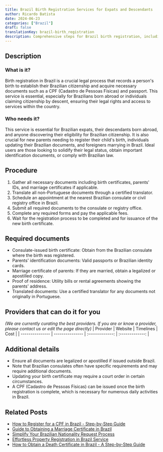 ```yaml
---
title: Brazil Birth Registration Services for Expats and Descendants
author: Ricardo Batista
date: 2024-06-23
categories: ["Brazil"]
draft: false
translationKey: brazil-birth_registration
description: Comprehensive steps for Brazil birth registration, including document acquisition and legal compliance for expats and descendants.
---
```


## Description
### What is it?
Birth registration in Brazil is a crucial legal process that records a person's birth to establish their Brazilian citizenship and acquire necessary documents such as a CPF (Cadastro de Pessoas Físicas) and passport. This service is essential, especially for Brazilians born abroad or individuals claiming citizenship by descent, ensuring their legal rights and access to services within the country.

### Who needs it?
This service is essential for Brazilian expats, their descendants born abroad, and anyone discovering their eligibility for Brazilian citizenship. It is also crucial for new parents needing to register their child's birth, individuals updating their Brazilian documents, and foreigners marrying in Brazil. Ideal users are those looking to solidify their legal status, obtain important identification documents, or comply with Brazilian law.

## Procedure

1. Gather all necessary documents including birth certificates, parents' IDs, and marriage certificates if applicable.
2. Translate all non-Portuguese documents through a certified translator.
3. Schedule an appointment at the nearest Brazilian consulate or civil registry office in Brazil.
4. Submit all required documents to the consulate or registry office.
5. Complete any required forms and pay the applicable fees.
6. Wait for the registration process to be completed and for issuance of the new birth certificate.


## Required documents

- Consulate-issued birth certificate: Obtain from the Brazilian consulate where the birth was registered.
- Parents' identification documents: Valid passports or Brazilian identity cards.
- Marriage certificate of parents: If they are married, obtain a legalized or apostilled copy.
- Proof of residence: Utility bills or rental agreements showing the parents' address.
- Translated documents: Use a certified translator for any documents not originally in Portuguese.


## Providers that can do it for you
_(We are currently curating the best providers. If you are or know a provider, please contact us or edit the page directly)_
| Provider        |     Website     |     Timelines    |       Cost      |
| --------------- | --------------- |  :-------------: | :-------------: |

## Additional details

- Ensure all documents are legalized or apostilled if issued outside Brazil.
- Note that Brazilian consulates often have specific requirements and may require additional documents.
- Updating your birth certificate may require a court order in certain circumstances.
- A CPF (Cadastro de Pessoas Físicas) can be issued once the birth registration is complete, which is necessary for numerous daily activities in Brazil.

## Related Posts

- [How to Register for a CPF in Brazil - Step-by-Step Guide](https://tramitit.com/english/guides/brazil/cpf_registration/)
- [Guide to Obtaining a Marriage Certificate in Brazil](https://tramitit.com/english/guides/brazil/marriage_certificate/)
- [Simplify Your Brazilian Nationality Request Process](https://tramitit.com/english/guides/brazil/nationality_request/)
- [Effortless Property Registration in Brazil Service](https://tramitit.com/english/guides/brazil/property_registration/)
- [How to Obtain a Death Certificate in Brazil - A Step-by-Step Guide](https://tramitit.com/english/guides/brazil/death_certificate/)